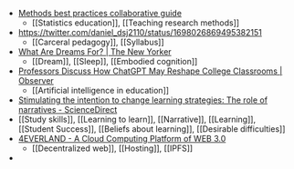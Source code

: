 - [Methods best practices collaborative guide](https://docs.google.com/document/d/1hjdkG2e0boph_jxhoKkSzD3omnVrdFJ99sZqLaI3KFU/mobilebasic)
	- [[Statistics education]], [[Teaching research methods]]
- https://twitter.com/daniel_dsj2110/status/1698026869495382151
	- [[Carceral pedagogy]], [[Syllabus]]
- [What Are Dreams For? | The New Yorker](https://www.newyorker.com/science/elements/what-are-dreams-for)
	- [[Dream]], [[Sleep]], [[Embodied cognition]]
- [Professors Discuss How ChatGPT May Reshape College Classrooms | Observer](https://observer.com/2023/08/ai-chatgpt-college-classroom-expert/)
	- [[Artificial intelligence in education]]
- [Stimulating the intention to change learning strategies: The role of narratives - ScienceDirect](https://www.sciencedirect.com/science/article/pii/S0883035521000239)
- [[Study skills]], [[Learning to learn]], [[Narrative]], [[Learning]], [[Student Success]], [[Beliefs about learning]], [[Desirable difficulties]]
- [4EVERLAND - A Cloud Computing Platform of WEB 3.0](https://4everland.org/)
	- [[Decentralized web]], [[Hosting]], [[IPFS]]
-